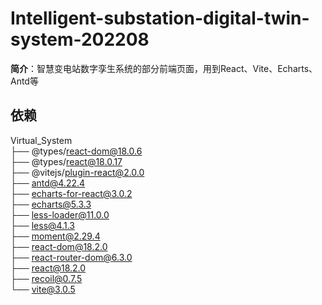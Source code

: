 # Intelligent-substation-digital-twin-system-202208
**简介**：智慧变电站数字孪生系统的部分前端页面，用到React、Vite、Echarts、Antd等
## 依赖
Virtual_System  
├── @types/react-dom@18.0.6  
├── @types/react@18.0.17  
├── @vitejs/plugin-react@2.0.0  
├── antd@4.22.4  
├── echarts-for-react@3.0.2  
├── echarts@5.3.3  
├── less-loader@11.0.0  
├── less@4.1.3  
├── moment@2.29.4  
├── react-dom@18.2.0  
├── react-router-dom@6.3.0  
├── react@18.2.0  
├── recoil@0.7.5  
└── vite@3.0.5  
